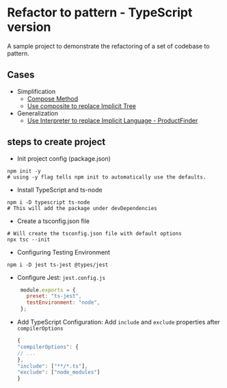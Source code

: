 # Refactor to pattern - TypeScript version

A sample project to demonstrate the refactoring of a set of codebase to pattern.

## Cases

* Simplification 
  * [Compose Method](src/List.ts)
  * [Use composite to replace Implicit Tree](src/simplify/OrdersWriter.ts)
* Generalization
  * [Use Interpreter to replace Implicit Language - ProductFinder](src/generalization/interpreter/ProductFinder.ts)

## steps to create project

* Init project config (package.json)
```shell
npm init -y
# using -y flag tells npm init to automatically use the defaults.
```
* Install TypeScript and ts-node
```shell
npm i -D typescript ts-node
# This will add the package under devDependencies
```
* Create a tsconfig.json file
```shell
# Will create the tsconfig.json file with default options
npx tsc --init
```
* Configuring Testing Environment
```shell
npm i -D jest ts-jest @types/jest
```

  * Configure Jest: `jest.config.js`
    ```js 
     module.exports = {
       preset: "ts-jest",
       testEnvironment: "node",
     };
    ```
  * Add TypeScript Configuration: Add `include` and `exclude` properties after `compilerOptions`
    ```js
    {
    "compilerOptions": {
    // ...
    },
    "include": ["**/*.ts"],
    "exclude": ["node_modules"]
    }
    
    ```